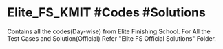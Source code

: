 # Elite_FS_KMIT #Codes #Solutions
Contains all the codes(Day-wise) from Elite Finishing School.
For All the Test Cases and Solution(Official) Refer "Elite FS Official Solutions" Folder.
